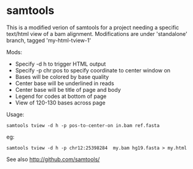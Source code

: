 samtools
========

This is a modified verion of samtools for a project needing a specific text/html view of a bam alignment.
Modifications are under 'standalone' branch, tagged 'my-html-tview-1'

Mods:

- Specify -d h to trigger HTML output
- Specify -p chr:pos to specify coordinate to center window on
- Bases will be colored by base quality
- Center base will be underlined in reads
- Center base will be title of page and body
- Legend for codes at bottom of page
- View of 120-130 bases across page

Usage:

    samtools tview -d h -p pos-to-center-on in.bam ref.fasta
eg:

    samtools tview -d h -p chr12:25398284  my.bam hg19.fasta > my.html


See also http://github.com/samtools/


